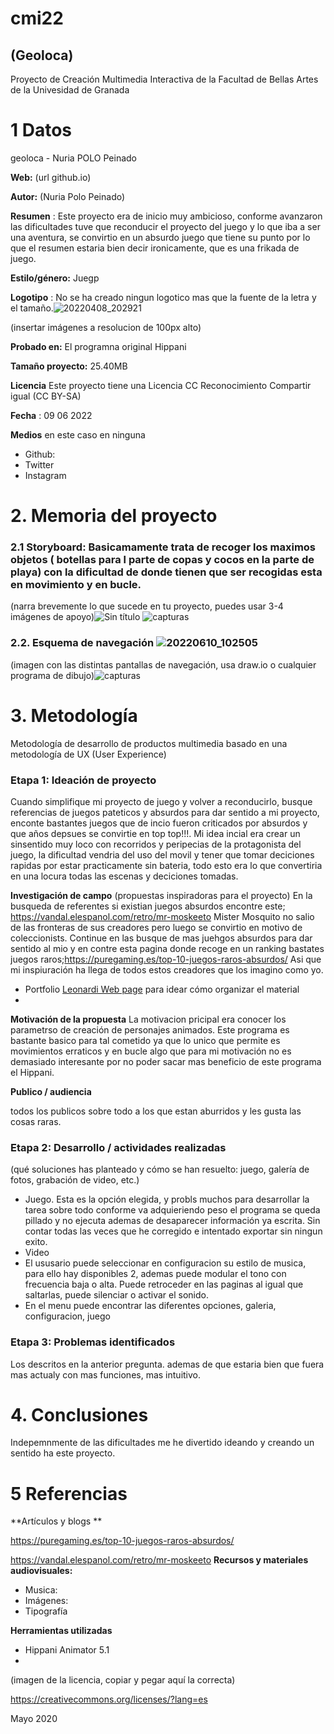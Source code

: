 # cmi22

## (Geoloca)

Proyecto de Creación Multimedia Interactiva de la  Facultad de Bellas Artes de la Univesidad de Granada


# 1 Datos 

geoloca -  Nuria  POLO Peinado

**Web:**   (url github.io)

**Autor:**  (Nuria Polo Peinado)





**Resumen** : Este proyecto  era de inicio muy ambicioso, conforme avanzaron las dificultades tuve que reconducir el proyecto del juego y lo que iba a ser una aventura, se convirtio en un absurdo juego que tiene su punto por lo que el resumen estaria bien decir ironicamente,  que es una frikada de juego.

**Estilo/género:**  Juegp

**Logotipo** : No se ha creado ningun logotico mas que la fuente de la letra y el tamaño.![20220408_202921](https://user-images.githubusercontent.com/106830397/173014129-304fe524-2c75-4113-a7b7-8419463c7fe6.jpg)


(insertar imágenes a resolucion de 100px alto)



**Probado en:**   El programna original Hippani

**Tamaño proyecto:** 25.40MB

**Licencia** Este proyecto tiene una Licencia CC Reconocimiento Compartir igual (CC BY-SA)

**Fecha** : 09 06 2022

**Medios** en este caso en ninguna

- Github:
- Twitter
- Instagram

# 2. Memoria del proyecto 

### 2.1 Storyboard:  Basicamamente trata de  recoger los maximos objetos ( botellas para l parte de copas y cocos en la parte de playa) con la dificultad de donde tienen que ser recogidas esta en movimiento y en bucle.



(narra brevemente lo que sucede en tu proyecto, puedes usar 3-4 imágenes de apoyo)![Sin título](https://user-images.githubusercontent.com/106830397/173013236-8bcfddc6-a5e1-48bf-b937-257a39e52d96.jpg)
![capturas](https://user-images.githubusercontent.com/106830397/173013313-a98206c1-5468-48be-a729-6a3766c53f1d.png)




### 2.2. Esquema de navegación ![20220610_102505](https://user-images.githubusercontent.com/106830397/173024362-b8234a30-089e-4208-8b67-008290a87c10.jpg)





(imagen con las distintas pantallas de navegación, usa draw.io o cualquier programa de dibujo)![capturas](https://user-images.githubusercontent.com/106830397/173013008-6568be89-bae1-42c7-947f-347cdbb0e39f.jpg)









# 3. Metodología

Metodología de desarrollo de productos multimedia basado en una metodología de UX (User Experience)



### Etapa 1: Ideación de proyecto
Cuando simplifique mi proyecto de juego y volver a reconducirlo, busque referencias de juegos pateticos y absurdos para dar sentido a mi proyecto, enconte bastantes juegos que de incio fueron criticados por absurdos y que años depsues se convirtie en  top top!!!.  Mi idea incial era crear un sinsentido muy loco con recorridos y peripecias de la protagonista del juego, la dificultad vendria del uso del movil y tener que tomar deciciones  rapidas por estar practicamente sin bateria, todo esto era lo que convertiria en una locura todas las escenas y deciciones tomadas.

**Investigación de campo** (propuestas inspiradoras para el proyecto)
En la busqueda de referentes si existian juegos absurdos encontre este; https://vandal.elespanol.com/retro/mr-moskeeto Mister Mosquito no salio de las fronteras de sus creadores pero luego se convirtio en motivo de coleccionists. Continue en las busque de mas juehgos absurdos para dar sentido al mio y en contre esta pagina  donde recoge  en un ranking bastates juegos raros;https://puregaming.es/top-10-juegos-raros-absurdos/
Asi que mi inspiuración ha llega  de todos estos creadores que los imagino como yo.

- Portfolio [Leonardi Web page](http://www.rleonardi.com/interactive-resume/) para idear cómo organizar el material
- 



**Motivación de la propuesta** 
La motivacion pricipal era conocer los parametrso de creación de personajes animados. Este programa es bastante basico para tal cometido ya que lo unico que permite es movimientos erraticos y en bucle algo que para mi motivación no es demasiado interesante por no poder sacar mas  beneficio de este programa el Hippani.



**Publico / audiencia**

todos los publicos sobre todo a los que  estan aburridos y les gusta las cosas raras.





### Etapa 2: Desarrollo / actividades realizadas

(qué soluciones has planteado y cómo se han resuelto: juego, galería de fotos, grabación de video, etc.)

- Juego.  Esta es la opción elegida, y probls muchos para desarrollar la tarea sobre todo conforme va adquieriendo peso el programa se queda pillado y no ejecuta ademas de desaparecer información ya escrita. Sin contar todas las veces que he corregido e intentado exportar sin ningun exito.
- Video 
- El ususario puede seleccionar en configuracion su estilo de musica, para ello hay disponibles 2, ademas puede modular el tono con frecuencia baja o alta. Puede retroceder en las paginas al igual que saltarlas, puede silenciar o activar el sonido.
- En el menu puede encontrar las diferentes opciones, galeria, configuracion, juego



### Etapa 3: Problemas identificados

Los descritos en la anterior pregunta. ademas de que estaria bien que fuera mas actualy con mas funciones, mas intuitivo.



# 4. Conclusiones 

Indepemnmente de las dificultades me he divertido  ideando y creando  un sentido ha este proyecto.







# 5 Referencias 

**Artículos y blogs ** 

https://puregaming.es/top-10-juegos-raros-absurdos/

https://vandal.elespanol.com/retro/mr-moskeeto
**Recursos y materiales audiovisuales:**

* Musica:  
* Imágenes:  
* Tipografía

**Herramientas utilizadas**

- Hippani Animator 5.1
- 



(imagen de la licencia, copiar y pegar aquí la correcta)

https://creativecommons.org/licenses/?lang=es

Mayo 2020
